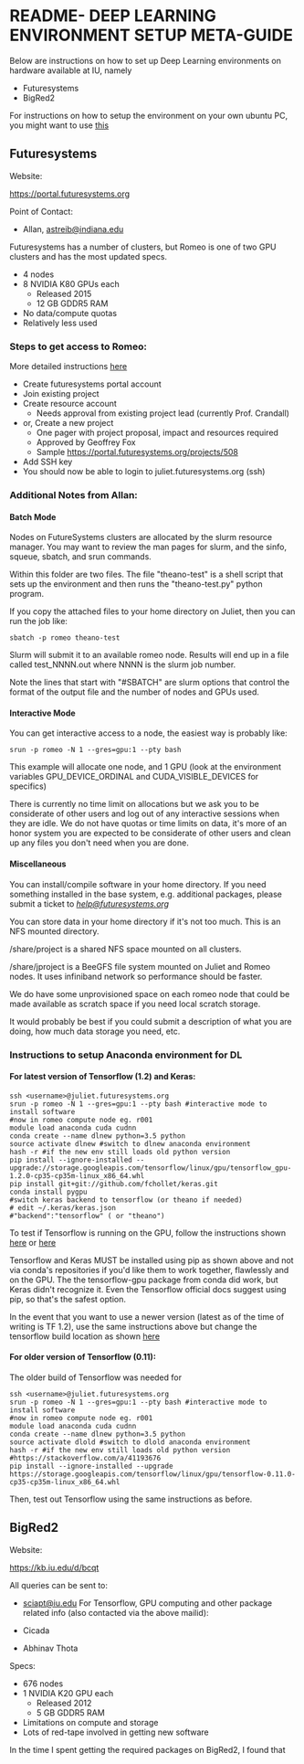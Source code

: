 # README- DEEP LEARNING ENVIRONMENT SETUP META-GUIDE


Below are instructions on how to set up Deep Learning environments on 
hardware available at IU, namely
- Futuresystems
- BigRed2

For instructions on how to setup the environment on your own ubuntu PC, 
you might want to use [this](https://github.com/agent-jay/dl_setup_metaguide)

## Futuresystems

Website:

https://portal.futuresystems.org

Point of Contact: 

- Allan, astreib@indiana.edu

Futuresystems has a number of clusters, but Romeo is one of two GPU clusters
and has the most updated specs.

- 4 nodes 
- 8 NVIDIA K80 GPUs each 
	- Released 2015 
	- 12 GB GDDR5 RAM 
- No data/compute quotas 
- Relatively less used

### Steps to get access to Romeo: 

More detailed instructions [here](http://cloudmesh.github.io/introduction_to_cloud_computing/accounts/details.html)

- Create futuresystems portal account
- Join existing project 
- Create resource account
	- Needs approval from existing project lead (currently Prof. Crandall)
- or, Create a new project
	- One pager with project proposal, impact and resources required 
	- Approved by Geoffrey Fox 
	- Sample https://portal.futuresystems.org/projects/508
- Add SSH key
- You should now be able to login to juliet.futuresystems.org (ssh)

### Additional Notes from Allan:

#### Batch Mode
Nodes on FutureSystems clusters are allocated by the slurm resource
manager. You may want to review the man pages for slurm, and the sinfo,
squeue, sbatch, and srun commands.

Within this folder are two files. The file "theano-test" is a shell script that
sets up the environment and then runs the "theano-test.py" python
program.

If you copy the attached files to your home directory on Juliet, then
you can run the job like:

```
sbatch -p romeo theano-test
```

Slurm will submit it to an available romeo node. Results will end up in
a file called test_NNNN.out where NNNN is the slurm job number.

Note the lines that start with "#SBATCH" are slurm options that control
the format of the output file and the number of nodes and GPUs used.

#### Interactive Mode
You can get interactive access to a node, the easiest way is probably
like:

```
srun -p romeo -N 1 --gres=gpu:1 --pty bash
```

This example will allocate one node, and 1 GPU (look at the environment
variables GPU_DEVICE_ORDINAL and CUDA_VISIBLE_DEVICES for specifics)

There is currently no time limit on allocations but we ask you to be
considerate of other users and log out of any interactive sessions when
they are idle. We do not have quotas or time limits on data, it's more
of an honor system you are expected to be considerate of other users and
clean up any files you don't need when you are done.

#### Miscellaneous
You can install/compile software in your home directory. If you need
something installed in the base system, e.g. additional packages, please
submit a ticket to *help@futuresystems.org*

You can store data in your home directory if it's not too much. This is
an NFS mounted directory.

/share/project is a shared NFS space mounted on all clusters.

/share/jproject is a BeeGFS file system mounted on Juliet and Romeo
nodes. It uses infiniband network so performance should be faster.

We do have some unprovisioned space on each romeo node that could be
made available as scratch space if you need local scratch storage.

It would probably be best if you could submit a description of what you
are doing, how much data storage you need, etc.

### Instructions to setup Anaconda environment for DL

#### For latest version of Tensorflow (1.2) and Keras:

```
ssh <username>@juliet.futuresystems.org
srun -p romeo -N 1 --gres=gpu:1 --pty bash #interactive mode to install software
#now in romeo compute node eg. r001
module load anaconda cuda cudnn
conda create --name dlnew python=3.5 python
source activate dlnew #switch to dlnew anaconda environment
hash -r #if the new env still loads old python version
pip install --ignore-installed --upgrade://storage.googleapis.com/tensorflow/linux/gpu/tensorflow_gpu-1.2.0-cp35-cp35m-linux_x86_64.whl
pip install git+git://github.com/fchollet/keras.git
conda install pygpu
#switch keras backend to tensorflow (or theano if needed)
# edit ~/.keras/keras.json 
#"backend":"tensorflow" ( or "theano")
```

To test if Tensorflow is running on the GPU, follow the instructions shown 
[here](https://stackoverflow.com/a/38019608) or [here](https://stackoverflow.com/a/43703735)

Tensorflow and Keras MUST be installed using pip as shown above and not via conda's
repositories if you'd like them to work together, flawlessly and on the GPU. The
the tensorflow-gpu package from conda did work, but Keras didn't recognize it.
Even the Tensorflow official docs suggest using pip, so that's the safest option. 

In the event that you want to use a newer version (latest as of the time of writing is
TF 1.2), use the same instructions above but change the tensorflow build location
as shown [here](https://www.tensorflow.org/install/install_linux)

#### For older version of Tensorflow (0.11):

The older build of Tensorflow was needed for 

```
ssh <username>@juliet.futuresystems.org
srun -p romeo -N 1 --gres=gpu:1 --pty bash #interactive mode to install software
#now in romeo compute node eg. r001
module load anaconda cuda cudnn
conda create --name dlnew python=3.5 python
source activate dlold #switch to dlold anaconda environment
hash -r #if the new env still loads old python version
#https://stackoverflow.com/a/41193676
pip install --ignore-installed --upgrade https://storage.googleapis.com/tensorflow/linux/gpu/tensorflow-0.11.0-cp35-cp35m-linux_x86_64.whl
```

Then, test out Tensorflow using the same instructions as before.


## BigRed2

Website: 

https://kb.iu.edu/d/bcqt

All queries can be sent to:

- sciapt@iu.edu
For Tensorflow, GPU computing and other package related info (also contacted via the above mailid):

- Cicada 
- Abhinav Thota

Specs:
- 676 nodes
- 1 NVIDIA K20 GPU each
	- Released 2012
	- 5 GB GDDR5 RAM
- Limitations on compute and storage
- Lots of red-tape involved in getting new software

In the time I spent getting the required packages on BigRed2, I found that
